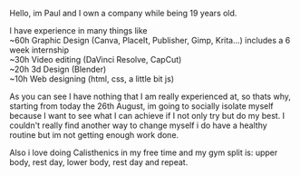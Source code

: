 Hello, im Paul and I own a company while being 19 years old.

I have experience in many things like <br>
~60h Graphic Design (Canva, PlaceIt, Publisher, Gimp, Krita...) includes a 6 week internship <br>
~30h Video editing (DaVinci Resolve, CapCut) <br>
~20h 3d Design (Blender) <br>
~10h Web designing (html, css, a little bit js) <br>

As you can see I have nothing that I am really experienced at, so thats why, 
starting from today the 26th August, im going to socially isolate myself because I want to see what I can achieve if I not only try but do my best.
I couldn't really find another way to change myself i do have a healthy routine but im not getting enough work done.

Also i love doing Calisthenics in my free time and my gym split is:
upper body, rest day, lower body, rest day and repeat.
